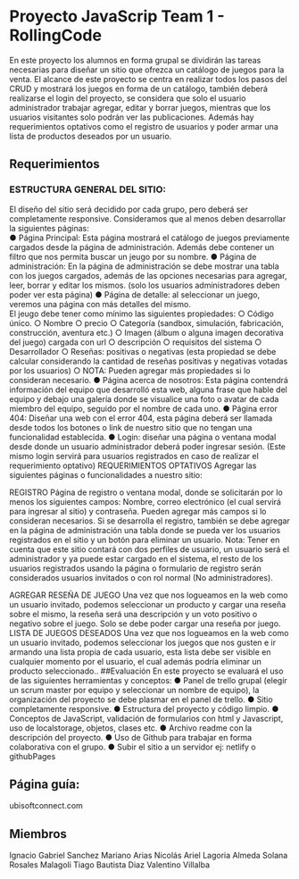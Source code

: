 # Proyecto JavaScrip Team 1 - RollingCode
En este proyecto los alumnos en forma grupal se dividirán las tareas necesarias para diseñar un sitio que
ofrezca un catálogo de juegos para la venta.
El alcance de este proyecto se centra en realizar todos los pasos del CRUD y mostrará los juegos en forma
de un catálogo, también deberá realizarse el login del proyecto, se considera que solo el usuario
administrador trabajar agregar, editar y borrar juegos, mientras que los usuarios visitantes solo podrán ver
las publicaciones. Además hay requerimientos optativos como el registro de usuarios y poder armar una
lista de productos deseados por un usuario.
## Requerimientos  
### ESTRUCTURA GENERAL DEL SITIO:
El diseño del sitio será decidido por cada grupo, pero deberá ser completamente
responsive. Consideramos que al menos deben desarrollar la siguientes páginas:
<br>
● Página Principal: Esta página mostrará el catálogo de juegos previamente cargados desde la página
de administración. Además debe contener un filtro que nos permita buscar un jeugo por su
nombre.
● Página de administración: En la página de administración se debe mostrar una tabla con los
juegos cargados, además de las opciones necesarias para agregar, leer, borrar y editar los
mismos. (solo los usuarios administradores deben poder ver esta página)
● Página de detalle: al seleccionar un juego, veremos una página con más detalles del mismo.
<br>
El jeugo debe tener como mínimo las siguientes propiedades:
○ Código único.
○ Nombre
○ precio
○ Categoría (sandbox, simulación, fabricación, construcción, aventura etc.)
○ Imagen (álbum o alguna imagen decorativa del juego) cargada con url
○ descripción
○ requisitos del sistema
○ Desarrollador
○ Reseñas: positivas o negativas (esta propiedad se debe calcular considerando la cantidad de reseñas
positivas y negativas votadas por los usuarios)
○ NOTA: Pueden agregar más propiedades si lo consideran necesario.
● Página acerca de nosotros: Esta página contendrá información del equipo que desarrolló esta
web, alguna frase que hable del equipo y debajo una galería donde se visualice una foto o avatar
de cada miembro del equipo, seguido por el nombre de cada uno.
● Página error 404: Diseñar una web con el error 404, esta página deberá ser llamada desde todos
los botones o link de nuestro sitio que no tengan una funcionalidad establecida.
● Login: diseñar una página o ventana modal desde donde un usuario administrador deberá poder
ingresar sesión. (Este mismo login servirá para usuarios registrados en caso de realizar el
requerimiento optativo)
REQUERIMIENTOS OPTATIVOS
Agregar las siguientes páginas o funcionalidades a nuestro sitio:
<br>

REGISTRO
Página de registro o ventana modal, donde se solicitarán por lo menos los siguientes campos: Nombre,
correo electrónico (el cual servirá para ingresar al sitio) y contraseña. Pueden agregar más campos si lo
consideran necesarios. Si se desarrolla el registro, también se debe agregar en la página de administración
una tabla donde se pueda ver los usuarios registrados en el sitio y un botón para eliminar un usuario.
Nota: Tener en cuenta que este sitio contará con dos perfiles de usuario, un usuario será el administrador
y ya puede estar cargado en el sistema, el resto de los usuarios registrados usando la página o formulario
de registro serán considerados usuarios invitados o con rol normal (No administradores).
<br>

AGREGAR RESEÑA DE JUEGO
Una vez que nos logueamos en la web como un usuario invitado, podemos seleccionar un producto y
cargar una reseña sobre el mismo, la reseña será una descripción y un voto positivo o negativo sobre el
juego. Solo se debe poder cargar una reseña por juego.
LISTA DE JUEGOS DESEADOS
Una vez que nos logueamos en la web como un usuario invitado, podemos seleccionar los juegos que nos
gusten e ir armando una lista propia de cada usuario, esta lista debe ser visible en cualquier momento por
el usuario, el cual además podría eliminar un producto seleccionado..
##Evaluación
En este proyecto se evaluará el uso de las siguientes herramientas y conceptos:
● Panel de trello grupal (elegir un scrum master por equipo y seleccionar un nombre de
equipo), la organización del proyecto se debe plasmar en el panel de trello.
● Sitio completamente responsive.
● Estructura del proyecto y código limpio.
● Conceptos de JavaScript, validación de formularios con html y Javascript, uso de localstorage,
objetos, clases etc.
● Archivo readme con la descripción del proyecto.
● Uso de Github para trabajar en forma colaborativa con el grupo.
● Subir el sitio a un servidor ej: netlify o githubPages

## Página guía: 
ubisoftconnect.com

## Miembros 
Ignacio Gabriel	Sanchez
Mariano	Arias
Nicolás Ariel	Lagoria Almeda
Solana Rosales	Malagoli
Tiago Bautista	Diaz
Valentino	Villalba
